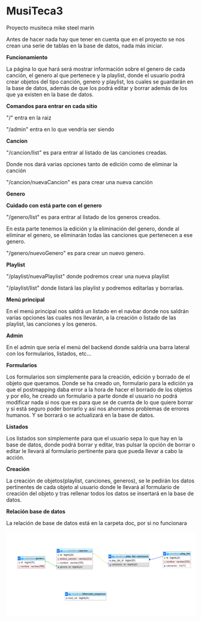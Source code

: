 # MusiTeca3
Proyecto musiteca mike steel marín

Antes de hacer nada hay que tener en cuenta que en el proyecto se nos crean una serie de tablas en la base de datos,
nada más iniciar.

**Funcionamiento**

La página lo que hará será mostrar información sobre el genero de cada canción, el genero al que pertenece y la playlist, donde el usuario podrá crear objetos del tipo canción, genero y playlist, los cuales se guardarán en la base de datos, además de que los podrá editar y borrar además de los que ya existen en la base de datos.

**Comandos para entrar en cada sitio**

"/" entra en la raiz

"/admin" entra en lo que vendría ser siendo

**Cancion**

"/cancion/list" es para entrar al listado de las canciones creadas.

Donde nos dará varias opciones tanto de edición como de eliminar la canción

"/cancion/nuevaCancion" es para crear una nueva canción

**Genero**

**Cuidado con está parte con el genero**

"/genero/list" es para entrar al listado de los generos creados.

En esta parte tenemos la edición y la eliminación del genero, donde al eliminar el genero,
se eliminarán todas las canciones que pertenecen a ese genero.

"/genero/nuevoGenero" es para crear un nuevo genero.

**Playlist**

"/playlist/nuevaPlaylist" donde podremos crear una nueva playlist

"/playlist/list" donde listará las playlist y podremos editarlas y borrarlas.

**Menú principal**

En el menú principal nos saldrá un listado en el navbar donde nos saldrán varias opciones las cuales nos llevarán,
a la creación o listado de las playlist, las canciones y los generos.

**Admin**

En el admin que sería el menú del backend donde saldría una barra lateral con los formularios, listados, etc...

**Formularios**

Los formularios son simplemente para la creación, edición y borrado de el objeto que queramos. Donde se ha creado un,
formulario para la edición ya que el postmapping daba error a la hora de hacer el borrado de los objetos y por ello,
he creado un formulario a parte donde el usuario no podrá modificar nada si nos que es para que se de cuenta de lo que quiere borrar y si está seguro poder borrarlo y así nos ahorramos problemas de errores humanos. Y se borrará o
se actualizará en la base de datos.

**Listados**

Los listados son simplemente para que el usuario sepa lo que hay en la base de datos, donde podrá borrar y editar, tras pulsar la opción de borrar o editar le llevará al formulario pertinente para que pueda llevar a cabo la acción.

**Creación**

La creación de objetos(playlist, canciones, generos), se le pedirán los datos pertinentes de cada objeto al usuario donde le llevará al formulario de creación del objeto y tras rellenar todos los datos se insertará en la base de datos.

**Relación base de datos**

La relación de base de datos está en la carpeta doc, por si no funcionara

![alt text](https://raw.githubusercontent.com/Maikito99XD/MusiTeca3/main/doc/baseDeDatosMusiteca.PNG?token=GHSAT0AAAAAABRU3EIS6YZZ6MKM7TNWNL5WYQY72WA)